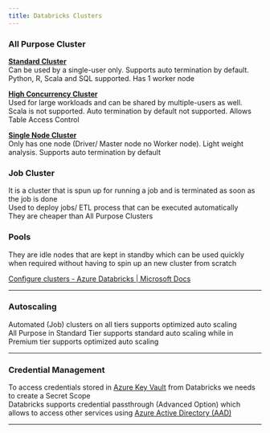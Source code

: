 ```yaml
---
title: Databricks Clusters
---
```


### All Purpose Cluster

**<u>Standard Cluster</u>**  
Can be used by a single-user only. Supports auto termination by default. Python, R, Scala and SQL supported. Has 1 worker node

**<u>High Concurrency Cluster</u>**  
Used for large workloads and can be shared by multiple-users as well. Scala is not supported. Auto termination by default not supported. Allows Table Access Control

**<u>Single Node Cluster</u>**  
Only has one node (Driver/ Master node no Worker node). Light weight analysis. Supports auto termination by default

### Job Cluster

It is a cluster that is spun up for running a job and is terminated as soon as the job is done  
Used to deploy jobs/ ETL process that can be executed automatically  
They are cheaper than All Purpose Clusters

### Pools

They are idle nodes that are kept in standby which can be used quickly when required without having to spin up an new cluster from scratch

[Configure clusters - Azure Databricks | Microsoft Docs](https://docs.microsoft.com/en-us/azure/databricks/clusters/configure)

---

### Autoscaling

Automated (Job) clusters on all tiers supports optimized auto scaling  
All Purpose in Standard Tier supports standard auto scaling while in Premium tier supports optimized auto scaling

---

### Credential Management

To access credentials stored in [Azure Key Vault](../../Cloud%20Service%20Providers/Azure/Azure%20Security%20Services/Azure%20Key%20Vault.md) from Databricks we needs to create a Secret Scope  
Databricks supports credential passthrough (Advanced Option) which allows to access other services using [Azure Active Directory (AAD)](../../Cloud%20Service%20Providers/Azure/Azure%20Security%20Services/Azure%20Active%20Directory%20%28AAD%29.md)

---